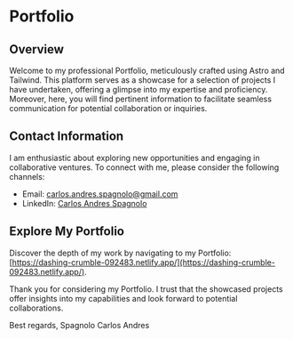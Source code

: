 # Portfolio

## Overview

Welcome to my professional Portfolio, meticulously crafted using Astro and Tailwind. This platform serves as a showcase for a selection of projects I have undertaken, offering a glimpse into my expertise and proficiency. Moreover, here, you will find pertinent information to facilitate seamless communication for potential collaboration or inquiries.

## Contact Information

I am enthusiastic about exploring new opportunities and engaging in collaborative ventures. To connect with me, please consider the following channels:

- Email: [carlos.andres.spagnolo@gmail.com](mailto:your.email@gmail.com)
- LinkedIn: [Carlos Andres Spagnolo](https://www.linkedin.com/in/carlos-spagnolo-andres/)

## Explore My Portfolio

Discover the depth of my work by navigating to my Portfolio:
[https://dashing-crumble-092483.netlify.app/](https://dashing-crumble-092483.netlify.app/).

Thank you for considering my Portfolio. I trust that the showcased projects offer insights into my capabilities and look forward to potential collaborations.

Best regards,
Spagnolo Carlos Andres
